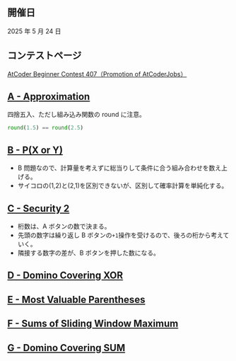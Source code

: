 ## 開催日

2025 年 5 月 24 日

## コンテストページ

[AtCoder Beginner Contest 407（Promotion of AtCoderJobs）](https://atcoder.jp/contests/abc407)

## [A - Approximation](https://atcoder.jp/contests/abc407/tasks/abc407_a)

四捨五入、ただし組み込み関数の round に注意。

```python
round(1.5) == round(2.5)
```

## [B - P(X or Y)](https://atcoder.jp/contests/abc407/tasks/abc407_b)

- B 問題なので、計算量を考えずに総当りして条件に合う組み合わせを数え上げる。
- サイコロの(1,2)と(2,1)を区別できないが、区別して確率計算を単純化する。

## [C - Security 2](https://atcoder.jp/contests/abc407/tasks/abc407_c)

- 桁数は、A ボタンの数で決まる。
- 先頭の数字は繰り返し B ボタンの`+1`操作を受けるので、後ろの桁から考えていく。
- 隣接する数字の差が、B ボタンを押した数になる。

## [D - Domino Covering XOR](https://atcoder.jp/contests/abc407/tasks/abc407_d)

## [E - Most Valuable Parentheses](https://atcoder.jp/contests/abc407/tasks/abc407_e)

## [F - Sums of Sliding Window Maximum](https://atcoder.jp/contests/abc407/tasks/abc407_f)

## [G - Domino Covering SUM](https://atcoder.jp/contests/abc407/tasks/abc407_g)
